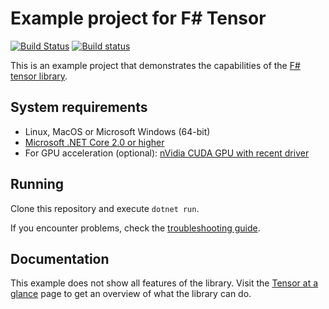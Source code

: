 # Example project for F# Tensor

[![Build Status](https://travis-ci.org/DeepMLNet/Tensor.Sample.svg?branch=master)](https://travis-ci.org/DeepMLNet/Tensor.Sample)
[![Build status](https://ci.appveyor.com/api/projects/status/wrun3ku66kl09ki6?svg=true)](https://ci.appveyor.com/project/surban/tensor-sample)

This is an example project that demonstrates the capabilities of the [F# tensor library](http://www.deepml.net/Tensor).

## System requirements

* Linux, MacOS or Microsoft Windows (64-bit)
* [Microsoft .NET Core 2.0 or higher](https://www.microsoft.com/net/learn/get-started/)
* For GPU acceleration (optional): [nVidia CUDA GPU with recent driver](http://www.nvidia.com/Download/index.aspx)

## Running

Clone this repository and execute `dotnet run`.

If you encounter problems, check the [troubleshooting guide](http://www.deepml.net/Tensor/articles/Troubleshooting.html).

## Documentation

This example does not show all features of the library.
Visit the [Tensor at a glance](http://www.deepml.net/Tensor/articles/Tensor.html) page to get an overview of what the library can do.
